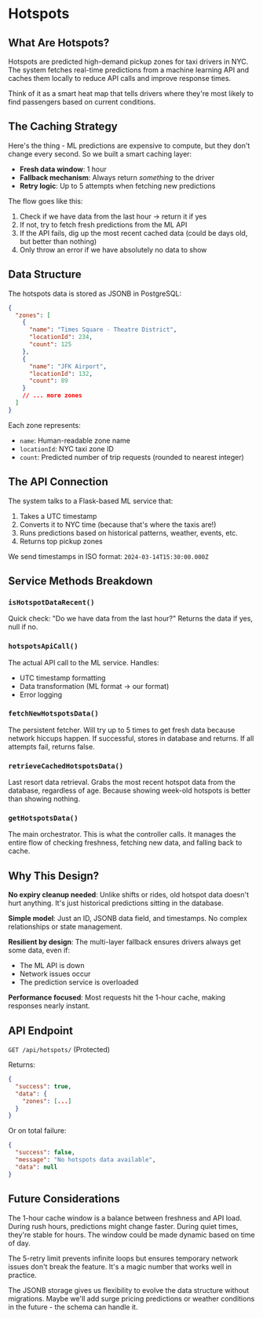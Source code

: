 # Hotspots

## What Are Hotspots?

Hotspots are predicted high-demand pickup zones for taxi drivers in NYC. The system fetches real-time predictions from a machine learning API and caches them locally to reduce API calls and improve response times.

Think of it as a smart heat map that tells drivers where they're most likely to find passengers based on current conditions.

## The Caching Strategy

Here's the thing - ML predictions are expensive to compute, but they don't change every second. So we built a smart caching layer:

- **Fresh data window**: 1 hour
- **Fallback mechanism**: Always return *something* to the driver
- **Retry logic**: Up to 5 attempts when fetching new predictions

The flow goes like this:
1. Check if we have data from the last hour → return it if yes
2. If not, try to fetch fresh predictions from the ML API
3. If the API fails, dig up the most recent cached data (could be days old, but better than nothing)
4. Only throw an error if we have absolutely no data to show

## Data Structure

The hotspots data is stored as JSONB in PostgreSQL:

```json
{
  "zones": [
    {
      "name": "Times Square - Theatre District",
      "locationId": 234,
      "count": 125
    },
    {
      "name": "JFK Airport",
      "locationId": 132,
      "count": 89
    }
    // ... more zones
  ]
}
```

Each zone represents:
- `name`: Human-readable zone name
- `locationId`: NYC taxi zone ID
- `count`: Predicted number of trip requests (rounded to nearest integer)

## The API Connection

The system talks to a Flask-based ML service that:
1. Takes a UTC timestamp
2. Converts it to NYC time (because that's where the taxis are!)
3. Runs predictions based on historical patterns, weather, events, etc.
4. Returns top pickup zones

We send timestamps in ISO format: `2024-03-14T15:30:00.000Z`

## Service Methods Breakdown

### `isHotspotDataRecent()`
Quick check: "Do we have data from the last hour?" Returns the data if yes, null if no.

### `hotspotsApiCall()`
The actual API call to the ML service. Handles:
- UTC timestamp formatting
- Data transformation (ML format → our format)
- Error logging

### `fetchNewHotspotsData()`
The persistent fetcher. Will try up to 5 times to get fresh data because network hiccups happen. If successful, stores in database and returns. If all attempts fail, returns false.

### `retrieveCachedHotspotsData()`
Last resort data retrieval. Grabs the most recent hotspot data from the database, regardless of age. Because showing week-old hotspots is better than showing nothing.

### `getHotspotsData()`
The main orchestrator. This is what the controller calls. It manages the entire flow of checking freshness, fetching new data, and falling back to cache.

## Why This Design?

**No expiry cleanup needed**: Unlike shifts or rides, old hotspot data doesn't hurt anything. It's just historical predictions sitting in the database.

**Simple model**: Just an ID, JSONB data field, and timestamps. No complex relationships or state management.

**Resilient by design**: The multi-layer fallback ensures drivers always get some data, even if:
- The ML API is down
- Network issues occur  
- The prediction service is overloaded

**Performance focused**: Most requests hit the 1-hour cache, making responses nearly instant.

## API Endpoint

`GET /api/hotspots/` (Protected)

Returns:
```json
{
  "success": true,
  "data": {
    "zones": [...]
  }
}
```

Or on total failure:
```json
{
  "success": false,
  "message": "No hotspots data available",
  "data": null
}
```

## Future Considerations

The 1-hour cache window is a balance between freshness and API load. During rush hours, predictions might change faster. During quiet times, they're stable for hours. The window could be made dynamic based on time of day.

The 5-retry limit prevents infinite loops but ensures temporary network issues don't break the feature. It's a magic number that works well in practice.

The JSONB storage gives us flexibility to evolve the data structure without migrations. Maybe we'll add surge pricing predictions or weather conditions in the future - the schema can handle it.